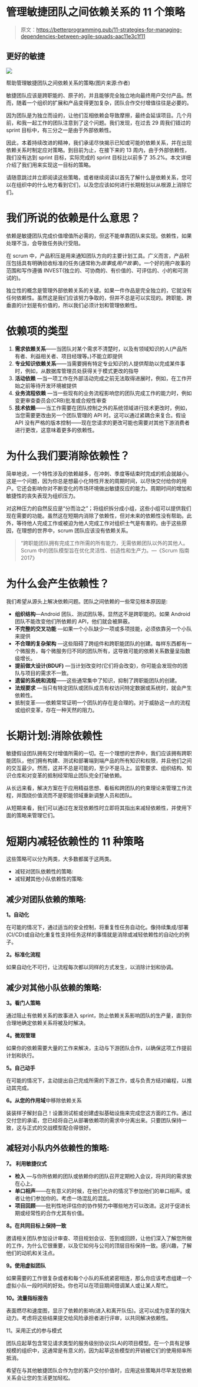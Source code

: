 # 管理敏捷团队之间依赖关系的 11 个策略

> 原文：<https://betterprogramming.pub/11-strategies-for-managing-dependencies-between-agile-squads-aac11e3c1f11>

## 更好的敏捷

![](img/23772d2d1048e19d9472ce0fd458dc76.png)

帮助管理敏捷团队之间依赖关系的策略(图片来源:作者)

敏捷团队应该是跨职能的、原子的，并且能够完全独立地向最终用户交付产品。然而，随着一个组织的扩展和产品变得更加复杂，团队合作交付增值往往是必要的。

因为团队是为独立而设的，让他们互相依赖会导致摩擦，最终会延误项目。几个月前，和我一起工作的团队注意到了这个问题。我们发现，在过去 29 周我们错过的 sprint 目标中，有三分之一是由于外部依赖性。

因此，本着持续改进的精神，我们承诺尽快揭示已知或可能的依赖关系，并在出现依赖关系时制定应对策略。到目前为止，在接下来的 13 周内，由于外部依赖性，我们没有达到 sprint 目标，实际完成的 sprint 目标比以前多了 35.2%。本文详细介绍了我们用来实现这一目标的策略。

请随意跳过并立即阅读这些策略，或者继续阅读以首先了解什么是依赖关系，您可以在组织中的什么地方看到它们，以及您应该如何进行长期规划以从根源上消除它们。

# 我们所说的依赖是什么意思？

依赖是敏捷团队完成价值增值所必需的，但这不能单靠团队来实现。依赖性，如果处理不当，会导致任务执行受阻。

在 scrum 中，产品积压是用来通知团队方向的主要计划工具。广义而言，产品积压包括具有明确验收标准的任务(通常称为*故事*或*用户故事*)。一个好的用户故事的范围和写作遵循 INVEST(独立的、可协商的、有价值的、可评估的、小的和可测试的)。

独立性的概念是管理外部依赖关系的关键。如果一件作品是完全独立的，它就没有任何依赖性。虽然这是我们应该努力争取的，但并不总是可以实现的。跨职能、跨垂直的计划是有价值的，所以我们必须计划和管理依赖性。

# 依赖项的类型

1.  **需求依赖关系**——当团队对某个需求不清楚时，以及有领域知识的人(产品所有者、利益相关者、项目经理等。)不能立即提供
2.  **专业知识依赖关系**——当需要拥有特定专业知识的人提供帮助以完成某件事时，例如，从数据库管理员处获得关于模式更改的指导
3.  **活动依赖** —当一项工作在外部活动完成之前无法取得进展时，例如，在工作开始之前等待开发环境被提供
4.  **业务流程依赖** —当一些现有的业务流程影响您的团队完成工作的能力时，例如变更审查委员会(CRB)批准或合规性审查
5.  **技术依赖**——当工作需要在团队控制之外的系统领域进行技术更改时，例如，当您需要更改由另一个团队管理的 API 时。这可以通过紧耦合来复合。假设 API 没有严格的版本控制——现在您请求的更改可能也需要对其他下游消费者进行更改，这意味着更多的依赖性。

# 为什么我们要消除依赖性？

简单地说，一个特性涉及的依赖越多，在冲刺、季度等结束时完成的机会就越小。这是一个问题，因为你总是想最小化特性开发的周期时间，以尽快交付给你的用户。它还会影响你对不断变化的市场环境做出敏捷反应的能力。周期时间的增加和敏捷性的丧失表现为组织压力。

对这种压力的自然反应是“分而治之”；将组织拆分成小组，这些小组可以提供我们现在需要的功能。虽然这在短期内消除了依赖性，但对未来的依赖性没有帮助。此外，等待他人完成工作或被迫为他人完成工作对组织士气是有害的。由于这些原因，在理想的世界中，scrum 团队应该没有依赖关系。

> “跨职能团队拥有完成工作所需的所有能力，无需依赖团队以外的其他人。Scrum 中的团队模型旨在优化灵活性、创造性和生产力。—《Scrum 指南 2017》

# 为什么会产生依赖性？

我们希望从源头上解决依赖问题。团队之间依赖的一些常见根本原因是:

*   **组织结构**—Android 团队、测试团队等。显然这不是跨职能的。如果 Android 团队不能改变他们所依赖的 API，他们就会被屏蔽。
*   **不完整的交叉功能** —如果一个小队缺少一项或多项技能，必须依靠另一个小队来提供
*   **不合理的复杂架构** —这些阻碍了跨组件和跨职能团队的创建。每样东西都有一个微服务，每个微服务归不同的团队所有，这导致可能的依赖关系数量呈指数级增长。
*   **提前做大设计(BDUF)** —当计划改变时(它们将会改变)，你可能会发现你的团队与项目的需求不一致。
*   **遗留的系统和流程**——这些通常集中了知识，抑制了跨职能团队的创建。
*   **法规要求** —当只有特定团队或团队成员有权访问特定数据或系统时，就会产生依赖性。
*   抵制变革——依赖常常证明一个团队的存在是合理的。对于威胁这一点的流程或组织变革，存在一种天然的阻力。

# 长期计划:消除依赖性

敏捷假设团队拥有交付增值所需的一切。在一个理想的世界中，我们应该拥有跨职能团队，他们拥有构建、测试和部署端到端产品的所有知识和权限，并且他们之间的交互最少。然而，这并不总是可能的，至少不是马上。监管要求、组织结构、知识仓库和对变革的抵制经常阻止团队完全打破依赖。

从长远来看，解决方案在于应用精益思想、看板和跨团队的约束理论来管理工作流程，并围绕价值流而不是职能领域重新调整人员和团队。

从短期来看，我们可以通过在发现依赖性时立即将其指出来减轻依赖性，并使用下面的策略来管理它们。

# 短期内减轻依赖性的 11 种策略

这些策略可以分为两类，大多数都属于这两类。

*   减轻对团队依赖性的策略:
*   减轻**对**其他小队依赖性的策略:

## 减少对团队依赖的策略:

**1。自动化**

在可能的情况下，通过适当的安全控制，将重复性任务自动化。像持续集成/部署(CI/CD)或自动化重复性支持任务这样的事情就是消除或减轻依赖性的自动化的例子。

**2。标准化流程**

如果自动化不可行，让流程每次都以同样的方式发生，以消除计划和协调。

## 减少对其他小队依赖的策略:

**3。看门人策略**

通过阻止有依赖关系的故事进入 sprint，防止依赖关系影响团队的生产量，直到你合理地确定依赖关系将被及时解决。

**4。微观管理**

如果你的依赖需要大量的工作来解决，主动与下游团队合作，以确保这项工作提前计划和执行。

**5。自己动手**

在可能的情况下，主动提出自己完成所需的下游工作，或与负责方结对编程，以推动其完成。

**6。从您的作用域**中移除依赖关系

装装样子解封自己！设置测试桩或创建虚拟基础设施来完成您这方面的工作。通过交付您的承诺，您已经将自己从部署依赖项的需求中分离出来。只要团队保持一致，这与正式的交战模型配合得很好。

## 减轻对**小队内外依赖性的策略**:

**7。** **利用敏捷仪式**

*   **检入** —与你所依赖的团队或依赖你的团队召开定期检入会议，将共同的需求放在心上。
*   **单口相声**——在有意义的时候，在他们允许的情况下参加他们的单口相声。或者让他们参加你的。考虑一场混乱的混乱。
*   **项目回顾**——批判性地评估你的协作努力中哪些地方可以改进。这对于促进长期或经常性的合作尤其有价值。

**8。在共同目标上保持一致**

邀请相关团队参加设计审查、项目规划会议、签到或回顾，让他们深入了解您所做的工作，为什么它很重要，以及它如何与公司的顶层目标保持一致。感兴趣，了解他们的动机和关注点。

**9。使用虚拟团队**

如果需要的工作很复杂或者和每个小队的系统紧密相连，那么你应该考虑组建一个虚拟小队一段时间的好处。你也可以在项目期间借调某人或让某人帮忙。

**10。流量指标报告**

表面燃尽和速度图，显示了依赖的影响(进入和离开队伍)。这可以成为变革的强大动力。考虑将这些结果提交给风险承担者进行评审，以共同解决依赖性。

11。采用正式的参与模式

团队应起草包含常见请求类型的服务级别协议(SLA)的项目模型。在一个具有足够规模的组织中，这通常是有意义的，因为起草这些模型的开销被它们的使用频率所抵消。

希望在与其他敏捷团队合作为您的客户交付价值时，应用这些策略并尽早发现依赖关系会让您的生活更加轻松。